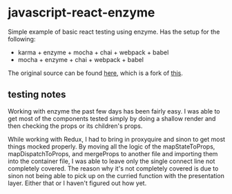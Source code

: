 # javascript-react-enzyme
Simple example of basic react testing using enzyme.
Has the setup for the following:
* karma + enzyme + mocha + chai + webpack + babel
* mocha + enzyme + chai + webpack + babel

The original source can be found [here](https://github.com/gihrig/react-testing-starter-kit), which is a fork of [this](https://github.com/SpencerCDixon/react-testing-starter-kit).

## testing notes
Working with enzyme the past few days has been fairly easy. I was able to get most of the components tested simply by doing a shallow render and then checking the props or its children's props.

While working with Redux, I had to bring in proxyquire and sinon to get most things mocked properly. By moving all the logic of the mapStateToProps, mapDispatchToProps, and mergeProps to another file and importing them into the container file, I was able to leave only the single connect line not completely covered. The reason why it's not completely covered is due to sinon not being able to pick up on the curried function with the presentation layer. Either that or I haven't figured out how yet.
